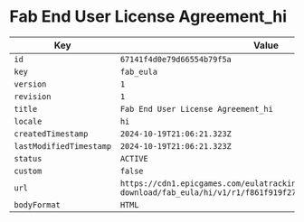 # Fab End User License Agreement_hi

| Key | Value |
| --- | ----- |
| `id` | `67141f4d0e79d66554b79f5a` |
| `key` | `fab_eula` |
| `version` | `1` |
| `revision` | `1` |
| `title` | `Fab End User License Agreement_hi` |
| `locale` | `hi` |
| `createdTimestamp` | `2024-10-19T21:06:21.323Z` |
| `lastModifiedTimestamp` | `2024-10-19T21:06:21.323Z` |
| `status` | `ACTIVE` |
| `custom` | `false` |
| `url` | `https://cdn1.epicgames.com/eulatracking-download/fab_eula/hi/v1/r1/f861f919f27d0bf84ae72a66207f8779.pdf` |
| `bodyFormat` | `HTML` |
